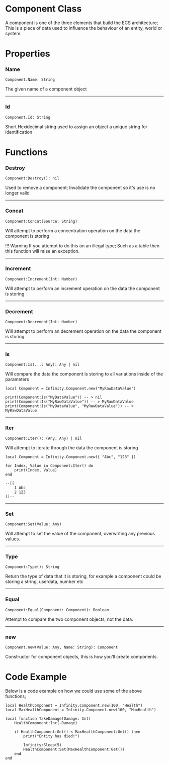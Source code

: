 # Component Class
A component is one of the three elements that build the ECS architecture; This is a piece of data used to influence the behaviour of an entity, world or system.

# Properties
### Name
```
Component.Name: String
```

The given name of a component object

---
### Id
```
Component.Id: String
```

Short Hexidecimal string used to assign an object a unique string for identification 

# Functions
### Destroy
```
Component:Destroy(): nil
```

Used to remove a component; Invalidate the component so it's use is no longer valid

---
### Concat
```
Component:Concat(Source: String)
```

Will attempt to perform a concentration operation on the data the component is storing

!!! Warning
	If you attempt to do this on an illegal type; Such as a table then this function will raise an exception.

---
### Increment
```
Component:Increment(Int: Number)
```

Will attempt to perform an increment operation on the data the component is storing 

---
### Decrement
```
Component:Decrement(Int: Number)
```

Will attempt to perform an decrement operation on the data the component is storing 

---
### Is
```
Component:Is(...: Any): Any | nil
```

Will compare the data the component is storing to all variations inside of the parameters

```
local Component = Infinity.Component.new("MyRawDataValue")

print(Component:Is("MyDataValue")) -- > nil
print(Component:Is("MyRawDataValue")) -- > MyRawDataValue
print(Component:Is("MyDataValue", "MyRawDataValue")) -- > MyRawDataValue
```

---
### Iter
```
Component:Iter(): (Any, Any) | nil
```

Will attempt to iterate through the data the component is storing

```
local Component = Infinity.Component.new({ "Abc", "123" })

for Index, Value in Component:Iter() do
	print(Index, Value)
end

--[[
	1 Abc
	2 123
]]--
```

---
### Set
```
Component:Set(Value: Any)
```

Will attempt to set the value of the component, overwriting any previous values.

---
### Type
```
Component:Type(): String
```

Return the type of data that it is storing, for example a component could be storing a string, userdata, number etc

---
### Equal
```
Component:Equal(Component: Component): Boolean
```

Attempt to compare the two component objects, not the data.

---
### new
```
Component.new(Value: Any, Name: String): Component
```

Constructor for component objects, this is how you'll create components.

# Code Example
Below is a code example on how we could use some of the above functions;

```
local HealthComponent = Infinity.Component.new(100, "Health")
local MaxHealthComponent = Infinity.Component.new(100, "MaxHealth")

local function TakeDamage(Damage: Int)
	HealthComponent:Inc(-Damage)

	if HealthComponent:Get() < MaxHealthComponent:Get() then
		print("Entity has died!")

		Infinity:Sleep(5)
		HealthComponent:Set(MaxHealthComponent:Get())
	end
end
```